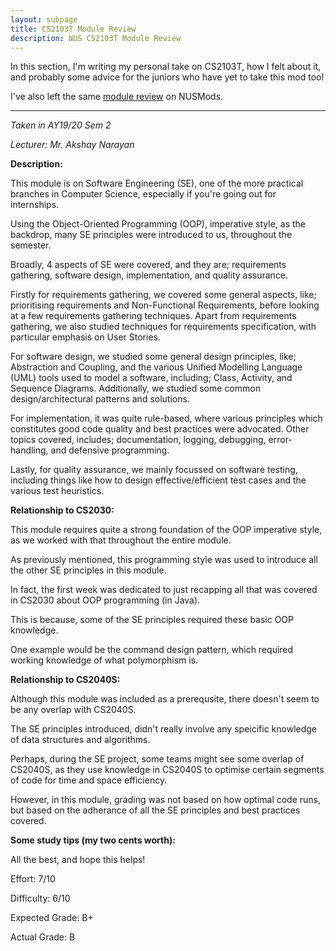 ```yaml
---
layout: subpage
title: CS2103T Module Review
description: NUS CS2103T Module Review
---
```


In this section, I'm writing my personal take on CS2103T, how I felt about it,
and probably some advice for the juniors who have yet to take this mod too!

I've also left the same [module review](https://nusmods.com/modules/CS2103T/software-engineering)
on NUSMods.

---

_Taken in AY19/20 Sem 2_

_Lecturer: Mr. Akshay Narayan_

**Description:**

This module is on Software Engineering (SE), one of the more practical
branches in Computer Science, especially if you're going out for
internships.

Using the Object-Oriented Programming (OOP), imperative style, as the
backdrop, many SE principles were introduced to us, throughout the
semester.

Broadly, 4 aspects of SE were covered, and they are; requirements gathering,
software design, implementation, and quality assurance.

Firstly for requirements gathering, we covered some general aspects, like;
prioritising requirements and Non-Functional Requirements, before looking at
a few requirements gathering techniques. Apart from requirements gathering,
we also studied techniques for requirements specification, with particular
emphasis on User Stories.

For software design, we studied some general design principles, like;
Abstraction and Coupling, and the various Unified Modelling Language (UML)
tools used to model a software, including; Class, Activity, and Sequence Diagrams.
Additionally, we studied some common design/architectural patterns and solutions.

For implementation, it was quite rule-based, where various principles
which constitutes good code quality and best practices were advocated. Other
topics covered, includes; documentation, logging, debugging, error-handling,
and defensive programming.

Lastly, for quality assurance, we mainly focussed on software testing, including
things like how to design effective/efficient test cases and the various test
heuristics.

**Relationship to CS2030:**

This module requires quite a strong foundation of the OOP imperative style,
as we worked with that throughout the entire module.

As previously mentioned, this programming style was used to introduce
all the other SE principles in this module.

In fact, the first week was dedicated to just recapping all that was covered
in CS2030 about OOP programming (in Java).

This is because, some of the SE principles required these basic OOP knowledge.

One example would be the command design pattern, which required working
knowledge of what polymorphism is.

**Relationship to CS2040S:**

Although this module was included as a prerequsite, there doesn't seem
to be any overlap with CS2040S.

The SE principles introduced, didn't really involve any speicific knowledge
of data structures and algorithms.

Perhaps, during the SE project, some teams might see some overlap of CS2040S,
as they use knowledge in CS2040S to optimise certain segments of code for
time and space efficiency.

However, in this module, grading was not based on how optimal code runs, but
based on the adherance of all the SE principles and best practices covered.


**Some study tips (my two cents worth):**


All the best, and hope this helps!

Effort: 7/10

Difficulty: 6/10

Expected Grade: B+

Actual Grade: B
